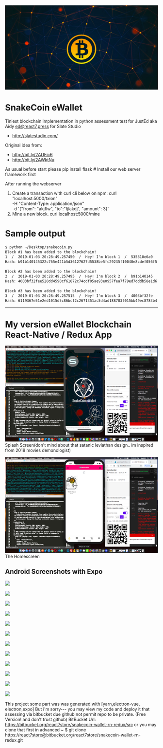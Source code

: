 <img src="https://github.com/React7Tech/slatestudio-assessment/blob/master/Screen%20Shot%202019-01-03%20at%207.46.11%20PM.png"><p>
# SnakeCoin eWallet
Tiniest blockchain implementation in python assessment test for JustEd aka Aidy ed@react7.press for Slate Studio 
* http://slatestudio.com/

Original idea from:
* http://bit.ly/2AUFic6
* http://bit.ly/2AWktNu

As usual before start please pip install flask # Install our web server framework first

After running the webserver 

1. Create a transaction with curl cli below on npm:
curl "localhost:5000/txion" \
     -H "Content-Type: application/json" \
     -d '{"from": "akjflw", "to":"fjlakdj", "amount": 3}'
2. Mine a new block.
curl localhost:5000/mine

# Sample output

```
$ python ~/Desktop/snakecoin.py
Block #1 has been added to the blockchain!
1  /  2019-01-03 20:28:49.257450  /  Hey! I'm block 1  /  535310e6a0
Hash: b91b140145322c765e421b5d36127627d5538be5fc29235f10040e8cdef056f5

Block #2 has been added to the blockchain!
2  /  2019-01-03 20:28:49.257495  /  Hey! I'm block 2  /  b91b140145
Hash: 4003bf32fee520dd4590cf61872c74cdf05ae93e0957fea7f79ed7dddb58e1d6

Block #3 has been added to the blockchain!
3  /  2019-01-03 20:28:49.257515  /  Hey! I'm block 3  /  4003bf32fe
Hash: 6119367e51e2ed1015d5c86bcf2c2671351ac5d4ad188703f015bb49ec8783b4
```

---
# My version eWallet Blockchain React-Native / Redux App

<img src="https://github.com/React7Tech/slatestudio-assessment/blob/master/Screen%20Shot%202019-01-04%20at%202.07.10%20PM.png"><br>
Splash Screen(don't mind about that satanic leviathan design.. im inspired from 2018 movies demonologist)<p>
<img src="https://github.com/React7Tech/slatestudio-assessment/blob/master/Screen%20Shot%202019-01-04%20at%202.07.42%20PM.png"><br>
The Homescreen<p>

## Android Screenshots with Expo
<img src=“https://github.com/React7Tech/slatestudio-assessment/blob/master/a.png”><p>
<img src=“https://github.com/React7Tech/slatestudio-assessment/blob/master/b.png”><p>
<img src=“https://github.com/React7Tech/slatestudio-assessment/blob/master/c.png”><p>
<img src=“https://github.com/React7Tech/slatestudio-assessment/blob/master/d.png”><p>
<img src=“https://github.com/React7Tech/slatestudio-assessment/blob/master/f.png”><p>
<img src=“https://github.com/React7Tech/slatestudio-assessment/blob/master/g.png”><p>
<img src=“https://github.com/React7Tech/slatestudio-assessment/blob/master/h.png”><p>
<img src=“https://github.com/React7Tech/slatestudio-assessment/blob/master/i.png”><p>
<img src=“https://github.com/React7Tech/slatestudio-assessment/blob/master/j.png”><p>
<img src=“https://github.com/React7Tech/slatestudio-assessment/blob/master/k.png”><p>
<img src=“https://github.com/React7Tech/slatestudio-assessment/blob/master/l.png”><p>
<img src=“https://github.com/React7Tech/slatestudio-assessment/blob/master/m.png”><p>

This project some part was was generated with [yarn,electron-vue, electron,expo]
But i'm sorry--- you may view my code and deploy it that assessing via bitbucket due github not permit repo to be private. (Free Version! and don't trust github)
BitBucket Url: https://bitbucket.org/react7store/snakecoin-wallet-rn-redux/src
or you may clone that first in advanced ~ $ git clone https://react7store@bitbucket.org/react7store/snakecoin-wallet-rn-redux.git
